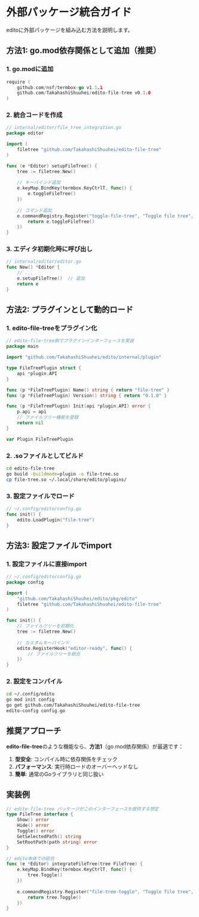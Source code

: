 # 外部パッケージ統合ガイド

editoに外部パッケージを組み込む方法を説明します。

## 方法1: go.mod依存関係として追加（推奨）

### 1. go.modに追加
```go
require (
    github.com/nsf/termbox-go v1.1.1
    github.com/TakahashiShuuhei/edito-file-tree v0.1.0
)
```

### 2. 統合コードを作成
```go
// internal/editor/file_tree_integration.go
package editor

import (
    filetree "github.com/TakahashiShuuhei/edito-file-tree"
)

func (e *Editor) setupFileTree() {
    tree := filetree.New()
    
    // キーバインド追加
    e.keyMap.BindKey(termbox.KeyCtrlT, func() {
        e.toggleFileTree()
    })
    
    // コマンド追加
    e.commandRegistry.Register("toggle-file-tree", "Toggle file tree", func(args []string) error {
        return e.toggleFileTree()
    })
}
```

### 3. エディタ初期化時に呼び出し
```go
// internal/editor/editor.go
func New() *Editor {
    // ...
    e.setupFileTree()  // 追加
    return e
}
```

## 方法2: プラグインとして動的ロード

### 1. edito-file-treeをプラグイン化
```go
// edito-file-tree側でプラグインインターフェースを実装
package main

import "github.com/TakahashiShuuhei/edito/internal/plugin"

type FileTreePlugin struct {
    api *plugin.API
}

func (p *FileTreePlugin) Name() string { return "file-tree" }
func (p *FileTreePlugin) Version() string { return "0.1.0" }

func (p *FileTreePlugin) Init(api *plugin.API) error {
    p.api = api
    // ファイルツリー機能を登録
    return nil
}

var Plugin FileTreePlugin
```

### 2. .soファイルとしてビルド
```bash
cd edito-file-tree
go build -buildmode=plugin -o file-tree.so
cp file-tree.so ~/.local/share/edito/plugins/
```

### 3. 設定ファイルでロード
```go
// ~/.config/edito/config.go
func init() {
    edito.LoadPlugin("file-tree")
}
```

## 方法3: 設定ファイルでimport

### 1. 設定ファイルに直接import
```go
// ~/.config/edito/config.go
package config

import (
    "github.com/TakahashiShuuhei/edito/pkg/edito"
    filetree "github.com/TakahashiShuuhei/edito-file-tree"
)

func init() {
    // ファイルツリーを初期化
    tree := filetree.New()
    
    // カスタムキーバインド
    edito.RegisterHook("editor-ready", func() {
        // ファイルツリーを統合
    })
}
```

### 2. 設定をコンパイル
```bash
cd ~/.config/edito
go mod init config
go get github.com/TakahashiShuuhei/edito-file-tree
edito-config config.go
```

## 推奨アプローチ

**edito-file-tree**のような機能なら、**方法1**（go.mod依存関係）が最適です：

1. **型安全**: コンパイル時に依存関係をチェック
2. **パフォーマンス**: 実行時ロードのオーバーヘッドなし
3. **簡単**: 通常のGoライブラリと同じ扱い

## 実装例

```go
// edito-file-tree パッケージがこのインターフェースを提供する想定
type FileTree interface {
    Show() error
    Hide() error
    Toggle() error
    GetSelectedPath() string
    SetRootPath(path string) error
}

// edito本体での統合
func (e *Editor) integrateFileTree(tree FileTree) {
    e.keyMap.BindKey(termbox.KeyCtrlT, func() {
        tree.Toggle()
    })
    
    e.commandRegistry.Register("file-tree-toggle", "Toggle file tree", func(args []string) error {
        return tree.Toggle()
    })
}
```